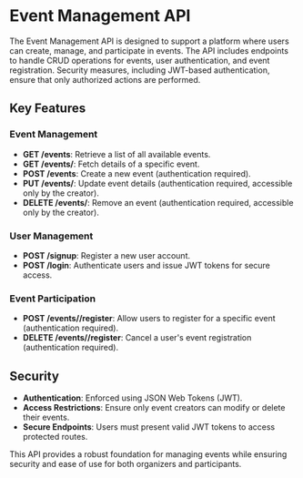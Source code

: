 # Event Management API

The Event Management API is designed to support a platform where users can create, manage, and participate in events. The API includes endpoints to handle CRUD operations for events, user authentication, and event registration. Security measures, including JWT-based authentication, ensure that only authorized actions are performed.

## Key Features

### Event Management
- **GET /events**: Retrieve a list of all available events.
- **GET /events/<id>**: Fetch details of a specific event.
- **POST /events**: Create a new event (authentication required).
- **PUT /events/<id>**: Update event details (authentication required, accessible only by the creator).
- **DELETE /events/<id>**: Remove an event (authentication required, accessible only by the creator).

### User Management
- **POST /signup**: Register a new user account.
- **POST /login**: Authenticate users and issue JWT tokens for secure access.

### Event Participation
- **POST /events/<id>/register**: Allow users to register for a specific event (authentication required).
- **DELETE /events/<id>/register**: Cancel a user's event registration (authentication required).

## Security
- **Authentication**: Enforced using JSON Web Tokens (JWT).
- **Access Restrictions**: Ensure only event creators can modify or delete their events.
- **Secure Endpoints**: Users must present valid JWT tokens to access protected routes.

This API provides a robust foundation for managing events while ensuring security and ease of use for both organizers and participants.
